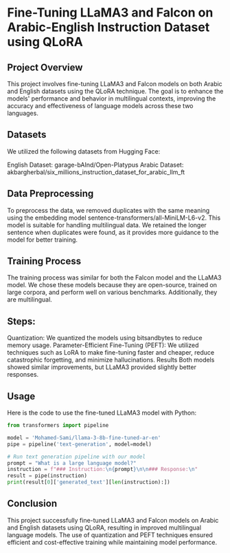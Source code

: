# Fine-Tuning LLaMA3 and Falcon on Arabic-English Instruction Dataset using QLoRA
## Project Overview
This project involves fine-tuning LLaMA3 and Falcon models on both Arabic and English datasets using the QLoRA technique. The goal is to enhance the models' performance and behavior in multilingual contexts, improving the accuracy and effectiveness of language models across these two languages.

## Datasets
We utilized the following datasets from Hugging Face:

English Dataset: garage-bAInd/Open-Platypus
Arabic Dataset: akbargherbal/six_millions_instruction_dataset_for_arabic_llm_ft
## Data Preprocessing
To preprocess the data, we removed duplicates with the same meaning using the embedding model sentence-transformers/all-MiniLM-L6-v2. This model is suitable for handling multilingual data. We retained the longer sentence when duplicates were found, as it provides more guidance to the model for better training.

## Training Process
The training process was similar for both the Falcon model and the LLaMA3 model. We chose these models because they are open-source, trained on large corpora, and perform well on various benchmarks. Additionally, they are multilingual.

## Steps:
Quantization: We quantized the models using bitsandbytes to reduce memory usage.
Parameter-Efficient Fine-Tuning (PEFT): We utilized techniques such as LoRA to make fine-tuning faster and cheaper, reduce catastrophic forgetting, and minimize hallucinations.
Results
Both models showed similar improvements, but LLaMA3 provided slightly better responses.

## Usage
Here is the code to use the fine-tuned LLaMA3 model with Python:

```python
from transformers import pipeline

model = 'Mohamed-Sami/llama-3-8b-fine-tuned-ar-en'
pipe = pipeline('text-generation', model=model)

# Run text generation pipeline with our model
prompt = "What is a large language model?"
instruction = f"### Instruction:\n{prompt}\n\n### Response:\n"
result = pipe(instruction)
print(result[0]['generated_text'][len(instruction):])
```
## Conclusion
This project successfully fine-tuned LLaMA3 and Falcon models on Arabic and English datasets using QLoRA, resulting in improved multilingual language models. The use of quantization and PEFT techniques ensured efficient and cost-effective training while maintaining model performance.
